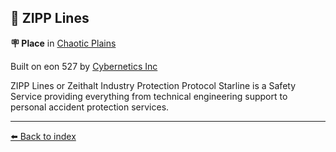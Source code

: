 ## 🌟 ZIPP Lines

**🪧 Place** in [Chaotic Plains](/chaotic_plains.md)

Built on eon 527 by [Cybernetics Inc](/cybernetics_inc.md)

ZIPP Lines or Zeithalt Industry Protection Protocol Starline is a Safety Service providing everything from technical engineering support to personal accident protection services.


----------
[⬅️ Back to index](/index.md#4d60_s)